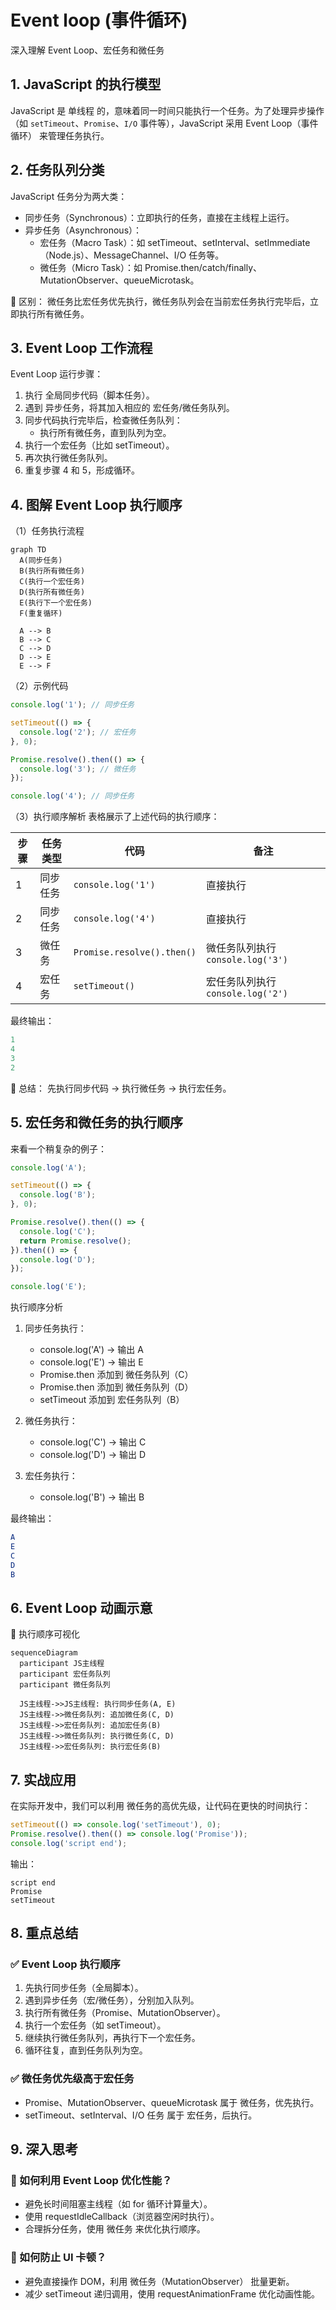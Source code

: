 # Event loop (事件循环)

深入理解 Event Loop、宏任务和微任务

## 1. JavaScript 的执行模型

JavaScript 是 单线程 的，意味着同一时间只能执行一个任务。为了处理异步操作（如 `setTimeout`、`Promise`、`I/O` 事件等），JavaScript 采用 Event Loop（事件循环） 来管理任务执行。

## 2. 任务队列分类

JavaScript 任务分为两大类：

- 同步任务（Synchronous）：立即执行的任务，直接在主线程上运行。
- 异步任务（Asynchronous）：
  - 宏任务（Macro Task）：如 setTimeout、setInterval、setImmediate（Node.js）、MessageChannel、I/O 任务等。
  - 微任务（Micro Task）：如 Promise.then/catch/finally、MutationObserver、queueMicrotask。

🔹 区别：
微任务比宏任务优先执行，微任务队列会在当前宏任务执行完毕后，立即执行所有微任务。

## 3. Event Loop 工作流程

Event Loop 运行步骤：

1. 执行 全局同步代码（脚本任务）。
2. 遇到 异步任务，将其加入相应的 宏任务/微任务队列。
3. 同步代码执行完毕后，检查微任务队列：
    - 执行所有微任务，直到队列为空。
4. 执行一个宏任务（比如 setTimeout）。
5. 再次执行微任务队列。
6. 重复步骤 4 和 5，形成循环。

## 4. 图解 Event Loop 执行顺序

（1）任务执行流程

```mermaid
graph TD
  A(同步任务)
  B(执行所有微任务)
  C(执行一个宏任务)
  D(执行所有微任务)
  E(执行下一个宏任务)
  F(重复循环)

  A --> B
  B --> C
  C --> D
  D --> E
  E --> F
```

（2）示例代码

```js
console.log('1'); // 同步任务

setTimeout(() => {
  console.log('2'); // 宏任务
}, 0);

Promise.resolve().then(() => {
  console.log('3'); // 微任务
});

console.log('4'); // 同步任务
```

（3）执行顺序解析
表格展示了上述代码的执行顺序：

| 步骤 | 任务类型 | 代码 | 备注 |
| --- | --- | --- | --- |
| 1 | 同步任务 | `console.log('1')` | 直接执行 |
| 2 | 同步任务 | `console.log('4')` | 直接执行 |
| 3 | 微任务 | `Promise.resolve().then()` | 微任务队列执行 `console.log('3')` |
| 4 | 宏任务 | `setTimeout()` | 宏任务队列执行 `console.log('2')` |

最终输出：

```mathematica
1
4
3
2
```

📌 总结： 先执行同步代码 → 执行微任务 → 执行宏任务。

## 5. 宏任务和微任务的执行顺序

来看一个稍复杂的例子：

```js
console.log('A');

setTimeout(() => {
  console.log('B');
}, 0);

Promise.resolve().then(() => {
  console.log('C');
  return Promise.resolve();
}).then(() => {
  console.log('D');
});

console.log('E');
```

执行顺序分析

1. 同步任务执行：

   - console.log('A') → 输出 A
   - console.log('E') → 输出 E
   - Promise.then 添加到 微任务队列（C）
   - Promise.then 添加到 微任务队列（D）
   - setTimeout 添加到 宏任务队列（B）

2. 微任务执行：

    - console.log('C') → 输出 C
    - console.log('D') → 输出 D

3. 宏任务执行：

   - console.log('B') → 输出 B

最终输出：

```mathematica
A
E
C
D
B
```

## 6. Event Loop 动画示意

📌 执行顺序可视化

```mermaid
sequenceDiagram
  participant JS主线程
  participant 宏任务队列
  participant 微任务队列

  JS主线程->>JS主线程: 执行同步任务(A, E)
  JS主线程->>微任务队列: 追加微任务(C, D)
  JS主线程->>宏任务队列: 追加宏任务(B)
  JS主线程->>微任务队列: 执行微任务(C, D)
  JS主线程->>宏任务队列: 执行宏任务(B)

```

## 7. 实战应用

在实际开发中，我们可以利用 微任务的高优先级，让代码在更快的时间执行：

```js
setTimeout(() => console.log('setTimeout'), 0);
Promise.resolve().then(() => console.log('Promise'));
console.log('script end');
```

输出：

```arduino
script end
Promise
setTimeout
```

## 8. 重点总结

### ✅ Event Loop 执行顺序

1. 先执行同步任务（全局脚本）。
2. 遇到异步任务（宏/微任务），分别加入队列。
3. 执行所有微任务（Promise、MutationObserver）。
4. 执行一个宏任务（如 setTimeout）。
5. 继续执行微任务队列，再执行下一个宏任务。
6. 循环往复，直到任务队列为空。

### ✅ 微任务优先级高于宏任务

- Promise、MutationObserver、queueMicrotask 属于 微任务，优先执行。
- setTimeout、setInterval、I/O 任务 属于 宏任务，后执行。

## 9. 深入思考

### 📌 如何利用 Event Loop 优化性能？

- 避免长时间阻塞主线程（如 for 循环计算量大）。
- 使用 requestIdleCallback（浏览器空闲时执行）。
- 合理拆分任务，使用 微任务 来优化执行顺序。

### 📌 如何防止 UI 卡顿？

- 避免直接操作 DOM，利用 微任务（MutationObserver） 批量更新。
- 减少 setTimeout 递归调用，使用 requestAnimationFrame 优化动画性能。
